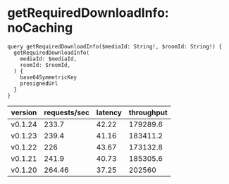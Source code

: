 # getRequiredDownloadInfo: noCaching

```gql
query getRequiredDownloadInfo($mediaId: String!, $roomId: String!) {
  getRequiredDownloadInfo(
    mediaId: $mediaId,
    roomId: $roomId,
  ) {
    base64SymmetricKey
    presignedUrl
  }
}
```

| version | requests/sec | latency | throughput |
| ------- | ------------ | ------- | ---------- |
| v0.1.24 | 233.7        | 42.22   | 179289.6   |
| v0.1.23 | 239.4        | 41.16   | 183411.2   |
| v0.1.22 | 226          | 43.67   | 173132.8   |
| v0.1.21 | 241.9        | 40.73   | 185305.6   |
| v0.1.20 | 264.46       | 37.25   | 202560     |